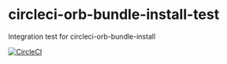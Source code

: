 # circleci-orb-bundle-install-test
Integration test for circleci-orb-bundle-install

[![CircleCI](https://circleci.com/gh/sue445/circleci-orb-bundle-install-test/tree/master.svg?style=svg&circle-token=713792d424955772f18c7e0caed7c9e7c38f0011)](https://circleci.com/gh/sue445/circleci-orb-bundle-install-test/tree/master)
